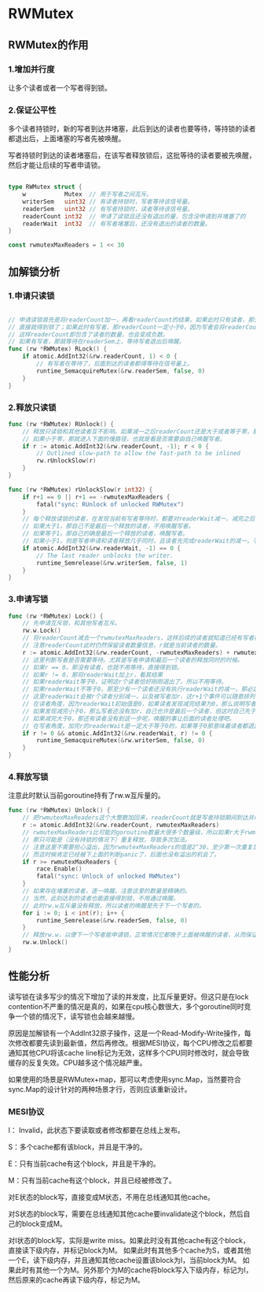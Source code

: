 # RWMutex

## RWMutex的作用

### 1.增加并行度

让多个读者或者一个写者得到锁。

### 2.保证公平性

多个读者持锁时，新的写者到达并堵塞，此后到达的读者也要等待，等持锁的读者都退出后，上面堵塞的写者先被唤醒。

写者持锁时到达的读者堵塞后，在该写者释放锁后，这批等待的读者要被先唤醒，然后才能让后续的写者申请锁。

```go

type RWMutex struct {
    w           Mutex  // 用于写者之间互斥。
    writerSem   uint32 // 有读者持锁时，写者等待该信号量。
    readerSem   uint32 // 有写者持锁时，读者等待该信号量。
    readerCount int32  // 申请了读锁且还没有退出的量，包含没申请到并堵塞了的
    readerWait  int32  // 有写者堵塞后，还没有退出的读者的数量。
}

const rwmutexMaxReaders = 1 << 30

```

## 加解锁分析

### 1.申请只读锁

```go

// 申请读锁首先是将readerCount加一，再看readerCount的结果。如果此时只有读者，那么readerCount肯定大于0，
// 直接就得到锁了；如果此时有写者，那readerCount一定小于0，因为写者会将readerCount减去一个固定的大整数，
// 这样readerCount即包含了读者的数量，也会变成负数。
// 如果有写者，那就等待在readerSem上，等待写者退出后唤醒。
func (rw *RWMutex) RLock() {
    if atomic.AddInt32(&rw.readerCount, 1) < 0 {
        // 有写者在等待了，后面到达的读者都得等待在信号量上。
        runtime_SemacquireMutex(&rw.readerSem, false, 0)
    }
}

```

### 2.释放只读锁

```go
func (rw *RWMutex) RUnlock() {
    // 释放只读锁和其他读者互不影响。如果减一之后readerCount还是大于或者等于零，那证明此时没有写者等待，可以直接释放。
    // 如果小于零，那就进入下面的慢路径，也就是看是否需要由自己唤醒写者。
    if r := atomic.AddInt32(&rw.readerCount, -1); r < 0 {
        // Outlined slow-path to allow the fast-path to be inlined
        rw.rUnlockSlow(r)
    }
}

func (rw *RWMutex) rUnlockSlow(r int32) {
    if r+1 == 0 || r+1 == -rwmutexMaxReaders {
        fatal("sync: RUnlock of unlocked RWMutex")
    }
    // 每个释放读锁的读者，在发现当前有写者等待时，都要对readerWait减一，减完之后，
    // 如果大于1，那自己不是最后一个释放的读者，不用唤醒写者。
    // 如果等于1，那自己的确是最后一个释放的读者，唤醒写者。
    // 如果小于1，则是写者申请和读者释放几乎同时，且读者先完成readerWait的减一，不用唤醒。
    if atomic.AddInt32(&rw.readerWait, -1) == 0 {
        // The last reader unblocks the writer.
        runtime_Semrelease(&rw.writerSem, false, 1)
    }
}
```

### 3.申请写锁

```go
func (rw *RWMutex) Lock() {
    // 先申请互斥锁，和其他写者互斥。
    rw.w.Lock()
    // 将readerCount减去一个rwmutexMaxReaders，这样后续的读者就知道已经有写者在等待了。
    // 注意readerCount此时仍然保留读者数量信息，r就是当前读者的数量。
    r := atomic.AddInt32(&rw.readerCount, -rwmutexMaxReaders) + rwmutexMaxReaders
    // 这里判断写者是否需要等待。尤其是写者申请和最后一个读者的释放同时的时候。
    // 如果r == 0，那没有读者，也就不用等待，直接得到锁。
    // 如果r != 0，那将readerWait加上r，看其结果
    // 如果readerWait等于0，证明这r个读者恰好刚刚退出了，所以不用等待。
    // 如果readerWait不等于0，那至少有一个读者还没有执行readerWait的减一，那必定有一个读者会执行到释放信号量那一步，所以这里先等待在信号量上。
    // 这里readerWait会被r个读者分别减一，以及被写者加r，这r+1个事件可以随意排列也不影响正确性。
    // 在读者角度，因为readerWait初始值是0，如果读者发现减完结果为0，那么说明写者加r已经完成，正在等待信号量，自己是最后一个读者，需要执行唤醒。
    // 如果发现减完小于0，那么写者还没有加r，自己也许是最后一个读者，但这时自己先于写者释放了，也就不用堵塞写者了；如果自己不是最后一个读者，那让最后一个读者关心唤醒的事情吧。
    // 如果减完大于0，那还有读者没有到这一步呢，唤醒的事让后面的读者处理吧。
    // 在写者角度，加完r的readerWait是一定大于等于0的，如果等于0那意味着读者都退出了，不用阻塞，否则有一个读者会走到唤醒步骤，自己先堵塞。
    if r != 0 && atomic.AddInt32(&rw.readerWait, r) != 0 {
        runtime_SemacquireMutex(&rw.writerSem, false, 0)
    }
}
```

### 4.释放写锁

注意此时默认当前goroutine持有了rw.w互斥量的。

```go
func (rw *RWMutex) Unlock() {
    // 把rwmutexMaxReaders这个大整数加回来，readerCount就是写者持锁期间到达并堵塞的读者数量。
    r := atomic.AddInt32(&rw.readerCount, rwmutexMaxReaders)
    // rwmutexMaxReaders比可能的goroutine数量大很多个数量级，所以如果r大于rwmutexMaxReaders，
    // 那只可能是（没有持锁的情况下）重复释放，导致多次加法。
    // 注意这里不需要担心溢出，因为rwmutexMaxReaders的值是2^30，至少第一次重复加的时候不会溢出，
    // 而这时候肯定已经被下上面的判断panic了，后面也没有溢出的机会了。
    if r >= rwmutexMaxReaders {
        race.Enable()
        fatal("sync: Unlock of unlocked RWMutex")
    }
    // 如果存在堵塞的读者，逐一唤醒。注意这里的数量是精确的。
    // 当然，此刻达到的读者也能直接得到锁，不用通过唤醒。
    // 此时rw.w互斥量没有释放，所以读者的唤醒是先于下一个写者的。
    for i := 0; i < int(r); i++ {
        runtime_Semrelease(&rw.readerSem, false, 0)
    }
    // 释放rw.w，以便下一个写者能申请锁，正常情况它都晚于上面被唤醒的读者，从而保证公平。
    rw.w.Unlock()
}
```

## 性能分析

读写锁在读多写少的情况下增加了读的并发度，比互斥量更好。但这只是在lock contention不严重的情况是真的，如果在cpu核心数很大，多个goroutine同时竞争一个锁的情况下，读写锁也会越来越慢。

原因是加解锁有一个AddInt32原子操作，这是一个Read-Modify-Write操作，每次修改都要先读到最新值，然后再修改。根据MESI协议，每个CPU修改之后都要通知其他CPU将该cache line标记为无效，这样多个CPU同时修改时，就会导致缓存的反复失效。CPU越多这个情况越严重。

如果使用的场景是RWMutex+map，那可以考虑使用sync.Map，当然要符合sync.Map的设计针对的两种场景才行，否则应该重新设计。

### MESI协议

I： Invalid，此状态下要读取或者修改都要在总线上发布。

S：多个cache都有该block，并且是干净的。

E：只有当前cache有这个block，并且是干净的。

M：只有当前cache有这个block，并且已经被修改了。

对E状态的block写，直接变成M状态，不用在总线通知其他cache。

对S状态的block写，需要在总线通知其他cache要invalidate这个block，然后自己的block变成M。

对I状态的block写，实际是write miss。如果此时没有其他cache有这个block，直接读下级内存，并标记block为M。
如果此时有其他多个cache为S，或者其他一个E，读下级内存，并且通知其他cache设置该block为I，当前block为M。
如果此时有其他一个为M。另外那个为M的cache将block写入下级内存，标记为I，然后原来的cache再读下级内存，标记为M。
